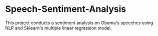 # Speech-Sentiment-Analysis
This project conducts a sentiment analysis on Obama's speeches using NLP and Sklearn's multiple linear regression model.
